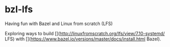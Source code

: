 # bzl-lfs
Having fun with Bazel and Linux from scratch (LFS)

Exploring ways to build [](http://linuxfromscratch.org/lfs/view/7.10-systemd/ LFS) with [](https://www.bazel.io/versions/master/docs/install.html Bazel).
